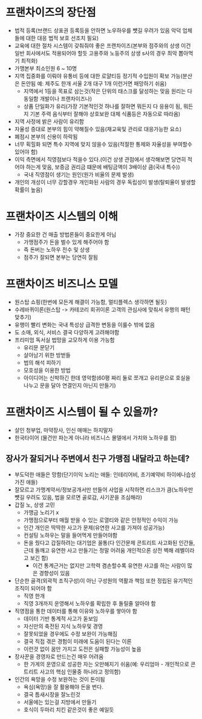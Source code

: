 # 프랜차이즈의 장단점
- 법적 등록(브랜드 상표권 등록등을 안하면 노우하우를 뻇길 우려가 있음 악덕 업체들에 대한 대응 법적 보호 선조치 필요)
- 교육에 대한 절차 시스템이 갖춰줘야 좋은 프랜차이즈(본부와 점주와의 상생 이건 일반 회사에서도 적용되어야 할듯 고용주와 노둥주의 상생 s사의 경우 최악 뽑아먹기 최적화)
- 가맹본부 최소인원 6 ~ 10명
- 지역 집중화를 이뤄야 유통비 등에 대한 로얄티등 정기적 수입원이 확보 가능(분산은 돈안됨 예: 제주도 한개 서울 2개 대구 1개 이런거면 패망하기 쉬움)
  - 지역에서 1등을 목표로 삼는것(작은 단위의 태스크를 달성하는 맞음 원리는 다 동일함 개발이나 프랜차이즈나)
  - 상품 단일화가 유리(가장 기본적인것 하나를 잘하면 뭐든지 다 응용이 됨, 뭐든지 기본 주력 음식부터 잘해야 상호보완 대체 식품등은 자동으로 따라옴)
- 지역 사정에 밝은 사람이 유리함
- 자율성 증대로 본부의 힘이 약해질수 있음(재교육및 관리로 대응가능한 요소)
- 폐점시 본부의 신용이 하락됨
- 너무 획힐화 되면 특수 지역에 맞지 않을수 있음(적절한 통제와 자율성을 부여할수 있어야 함)
- 이익 측면에서 직영점보다 적을수 있다.(이건 상생 관점에서 생각해보면 당연히 적어야 하는게 맞음, 보증금 권리금 떄문에 배팅금액이 3배이상 큼(국내 특수))
  - 국내 직영점이 생기는 원인(원가 비율의 문제 발생)
- 개인의 개성이 너무 강할경우 개인화된 사람의 경우 독립성이 발생(탈퇴율이 발생할 확률이 높음)

# 프랜차이즈 시스템의 이해
- 가장 중요한 건 매출 방법론들이 중요한게 아님
  - 가맹점주가 돈을 벌수 있게 해주어야 함
  - 즉 돈버는 노하우 전수 및 상생
  - 점주가 잘되면 본부는 당연히 잘됨

# 프랜차이즈 비즈니스 모델
- 원스탑 쇼핑(한번에 모든게 해결이 가능함, 멀티플렉스 생각하면 될듯)
- 수레바퀴이론(원스탑 -> 카테코리 회귀이론 고객의 관심사에 맞춰서 유행의 패턴 맞추기)
- 유행이 빨리 변화는 국내 특성상 급격한 변동을 이룰수 밖에 없음
- 도 소매, 외식, 서비스 결국 다양하게 고려해야함
- 프리미엄 독서실 법망을 교모하게 이용 가능함
  - 유리문 문닫기
  - 살아남기 위한 방벋들 
  - 법의 해석 피하기 
  - 모호성을 이용한 방법
  - 아이디어는 신박하긴 한데 영악함(60평 짜리 둘로 쪼개고 유리문으로 호실을 나누고 문을 달아 연결인지 아닌지 만들기)

# 프랜차이즈 시스템이 될 수 있을까?
- 살인 청부업, 마약장사, 인신 매매는 하지말자
- 한국타이어 (물건만 파는게 아니라 비즈니스 몰델에서 가치와 노하우를 팜)

## 장사가 잘되거나 주변에서 친구 가맹점 내달라고 하는데?
- 부도덕한 애들은 망함(단기이익 노리는 애들: 인테리어비, 초기예약비 하이에나습성 가진 애들)
- 잘모르고 가맹계약서/정보공개서만 만들어 사업을 시작하면 리스크가 큼(노하우만 뻇길 우려도 있음, 법을 모르면 골로감, 사기꾼을 조심해라)
- 갑질 노, 상생 고민
  - 가맹금 노리기 x
  - 가맹점으로부터 매월 받을 수 있는 로열티와 같은 안정적인 수익이 가능
  - 인간 개인은 딱딱한 사고가 문제(유연한 사고를 가져야 성공가능)
  - 컨설팅 노하우는 말을 들어먹게 만들어야함
  - 돈을 줬다고 갑질하려는 대기업은 꼴통(다 인간문제 콘트리트 사고화된 인간들, 근데 돌깨고 유연한 사고 만들기는 정말 어려움 개인적으론 상전 벽해 레벨이라고 보긴 함)
    - 이건 통계근거는 없지만 고학력 겸손할수록 유연한 사고를 하는 사람이 많은 경향성이 있음
- 단순한 골격(외곽적 조직구성)이 아닌 구성원의 역활과 책임 또한 정립된 유기적인 조직이 되어야 함
  - 직영 한개 
  - 직영 3개까지 운영해서 노하우를 확립한 후 돌릴줄 알아야 함
- 직영점을 통한 데이터를 통해 이유와 노하우를 쌓아야 함
  - 데이터 기반 통계적 사고가 돋보임
  - 자신만의 축전된 지식 노하우및 경영
  - 잘못되었을 경우에도 수정 보완이 가능해짐
  - 결국 직접 겪은 경험이 미래에 도움이 된다는 이론
  - 이런것 없이 꿈만 가지고 도전은 실패할 가능성이 높음
- 장사꾼을 경영자로 만드는건 매우 어려움
  - 한 가게의 운영으로 성공한 자는 오만해지기 쉬움(예: 우리엄마 - 개인적으로 콘트리트 사고의 핵심 인물중 하나라고 정의함)
- 인간의 욕망을 수정 보완하는 것이 돈이됨
  - 욕심(욕망)을 잘 활용해야 돈을 번다.
  - 결국 틈새시장을 잘노린것
  - 서울에는 있는걸 지방에서 만들기
  - 호식이 두마리 치킨 같은것이 좋은 예일듯